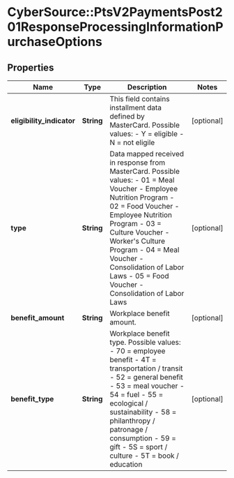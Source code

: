 # CyberSource::PtsV2PaymentsPost201ResponseProcessingInformationPurchaseOptions

## Properties
Name | Type | Description | Notes
------------ | ------------- | ------------- | -------------
**eligibility_indicator** | **String** | This field contains installment data defined by MasterCard. Possible values:   - Y &#x3D; eligible   - N &#x3D; not eligile  | [optional] 
**type** | **String** | Data mapped received in response from MasterCard. Possible values: - 01 &#x3D; Meal Voucher - Employee Nutrition Program - 02 &#x3D; Food Voucher - Employee Nutrition Program - 03 &#x3D; Culture Voucher - Worker&#39;s Culture Program - 04 &#x3D; Meal Voucher - Consolidation of Labor Laws - 05 &#x3D; Food Voucher - Consolidation of Labor Laws  | [optional] 
**benefit_amount** | **String** | Workplace benefit amount. | [optional] 
**benefit_type** | **String** | Workplace benefit type. Possible values: - 70 &#x3D; employee benefit - 4T &#x3D; transportation / transit - 52 &#x3D; general benefit - 53 &#x3D; meal voucher - 54 &#x3D; fuel - 55 &#x3D; ecological / sustainability - 58 &#x3D; philanthropy / patronage / consumption - 59 &#x3D; gift - 5S &#x3D; sport / culture - 5T &#x3D; book / education  | [optional] 


